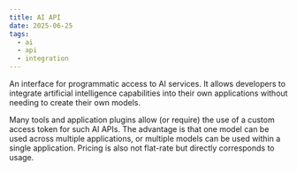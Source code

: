```yaml
---
title: AI API
date: 2025-06-25
tags:
  - ai
  - api
  - integration
---
```


An interface for programmatic access to AI services. It allows developers to integrate artificial intelligence capabilities into their own applications without needing to create their own models.

Many tools and application plugins allow (or require) the use of a custom access token for such AI APIs. The advantage is that one model can be used across multiple applications, or multiple models can be used within a single application. Pricing is also not flat-rate but directly corresponds to usage.